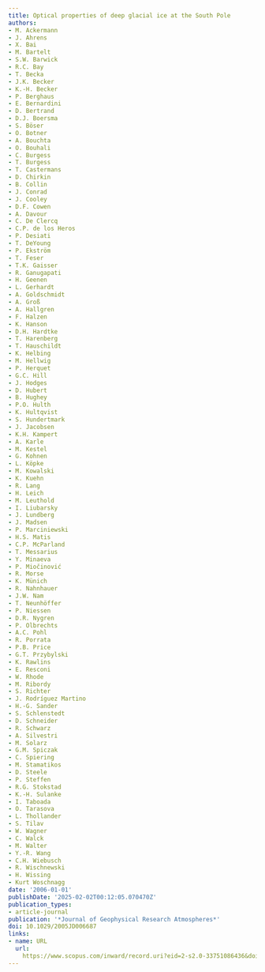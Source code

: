 ```yaml
---
title: Optical properties of deep glacial ice at the South Pole
authors:
- M. Ackermann
- J. Ahrens
- X. Bai
- M. Bartelt
- S.W. Barwick
- R.C. Bay
- T. Becka
- J.K. Becker
- K.-H. Becker
- P. Berghaus
- E. Bernardini
- D. Bertrand
- D.J. Boersma
- S. Böser
- O. Botner
- A. Bouchta
- O. Bouhali
- C. Burgess
- T. Burgess
- T. Castermans
- D. Chirkin
- B. Collin
- J. Conrad
- J. Cooley
- D.F. Cowen
- A. Davour
- C. De Clercq
- C.P. de los Heros
- P. Desiati
- T. DeYoung
- P. Ekström
- T. Feser
- T.K. Gaisser
- R. Ganugapati
- H. Geenen
- L. Gerhardt
- A. Goldschmidt
- A. Groß
- A. Hallgren
- F. Halzen
- K. Hanson
- D.H. Hardtke
- T. Harenberg
- T. Hauschildt
- K. Helbing
- M. Hellwig
- P. Herquet
- G.C. Hill
- J. Hodges
- D. Hubert
- B. Hughey
- P.O. Hulth
- K. Hultqvist
- S. Hundertmark
- J. Jacobsen
- K.H. Kampert
- A. Karle
- M. Kestel
- G. Kohnen
- L. Köpke
- M. Kowalski
- K. Kuehn
- R. Lang
- H. Leich
- M. Leuthold
- I. Liubarsky
- J. Lundberg
- J. Madsen
- P. Marciniewski
- H.S. Matis
- C.P. McParland
- T. Messarius
- Y. Minaeva
- P. Miočinović
- R. Morse
- K. Münich
- R. Nahnhauer
- J.W. Nam
- T. Neunhöffer
- P. Niessen
- D.R. Nygren
- P. Olbrechts
- A.C. Pohl
- R. Porrata
- P.B. Price
- G.T. Przybylski
- K. Rawlins
- E. Resconi
- W. Rhode
- M. Ribordy
- S. Richter
- J. Rodríguez Martino
- H.-G. Sander
- S. Schlenstedt
- D. Schneider
- R. Schwarz
- A. Silvestri
- M. Solarz
- G.M. Spiczak
- C. Spiering
- M. Stamatikos
- D. Steele
- P. Steffen
- R.G. Stokstad
- K.-H. Sulanke
- I. Taboada
- O. Tarasova
- L. Thollander
- S. Tilav
- W. Wagner
- C. Walck
- M. Walter
- Y.-R. Wang
- C.H. Wiebusch
- R. Wischnewski
- H. Wissing
- Kurt Woschnagg
date: '2006-01-01'
publishDate: '2025-02-02T00:12:05.070470Z'
publication_types:
- article-journal
publication: '*Journal of Geophysical Research Atmospheres*'
doi: 10.1029/2005JD006687
links:
- name: URL
  url: 
    https://www.scopus.com/inward/record.uri?eid=2-s2.0-33751086436&doi=10.1029%2f2005JD006687&partnerID=40&md5=41c58e0eab35d7f9450b4a0ef027fe98
---
```

